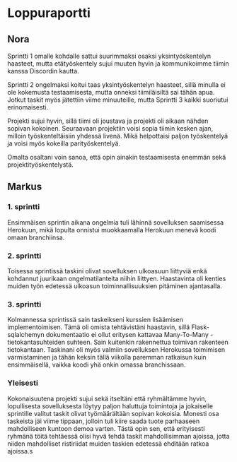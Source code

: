 # Loppuraportti

## Nora

Sprintti 1 omalle kohdalle sattui suurimmaksi osaksi yksintyöskentelyn haasteet,
mutta etätyöskentely sujui muuten hyvin ja kommunikoimme tiimin kanssa Discordin kautta.

Sprintti 2 ongelmaksi koitui taas yksintyöskentelyn haasteet,
sillä minulla ei ole kokemusta testaamisesta,
mutta onneksi tiimiläisiltä sai tähän apua.
Jotkut taskit myös jätettiin viime minuuteille,
mutta Sprintti 3 kaikki suoriutui erinomaisesti.

Projekti sujui hyvin, sillä tiimi oli joustava ja projekti oli aikaan nähden sopivan kokoinen.
Seuraavaan projektiin voisi sopia tiimin kesken ajan, milloin työskenteltäisiin yhdessä livenä. 
Mikä helpottaisi paljon työskentelyä ja voisi myös kokeilla parityöskentelyä.

Omalta osaltani voin sanoa,
että opin ainakin testaamisesta enemmän sekä projektityöskentelystä.

## Markus

### 1. sprintti

Ensimmäisen sprintin aikana ongelmia tuli lähinnä sovelluksen saamisessa Herokuun, mikä lopulta onnistui muokkaamalla Herokuun menevä koodi omaan branchiinsa.

### 2. sprintti

Toisessa sprintissä taskini olivat sovelluksen ulkoasuun liittyviä enkä kohdannut juurikaan ongelmatilanteita niihin liittyen. Haastavinta oli kenties muiden työn edetessä ulkoasun toiminnallisuuksien pitäminen ajantasalla.

### 3. sprintti

Kolmannessa sprintissä sain taskeikseni kurssien lisäämisen implementoimisen. Tämä oli omista tehtävistäni haastavin, sillä Flask-sqlalchemyn dokumentaatio ei ollut eritysen kattavaa Many-To-Many -tietokantasuhteiden suhteen. Sain kuitenkin rakennettua toimivan rakenteen tietokantaan. Taskinani oli myös valmiin sovelluksen Herokussa toimimisen varmistaminen ja tähän keksin tällä viikolla paremman ratkaisun kuin ensimmäisellä, vaikka koodi yhä onkin omassa branchissaan.

### Yleisesti

Kokonaisuutena projekti sujui sekä itseltäni että ryhmältämme hyvin, lopullisesta sovelluksesta löytyy paljon haluttuja toimintoja ja jokaiselle sprintille valitut taskit olivat työmäärältään sopivan kokoisia. Monesti osa taskeista jäi viime tippaan, jolloin tuli kiire saada tuote parhaaseen mahdolliseen kuntoon demoa varten. Tästä opin sen, että erityisesti ryhmänä töitä tehtäessä olisi hyvä tehdä taskit mahdollisimman ajoissa, jotta niiden mahdolliset ristiriidat muiden taskien edetessä ehditään ratkoa ajoissa.s
